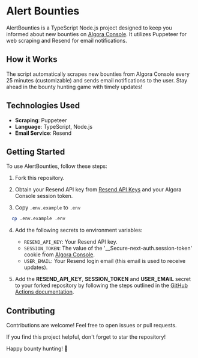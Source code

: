 # Alert Bounties

AlertBounties is a TypeScript Node.js project designed to keep you informed about new bounties on [Algora Console](https://console.algora.io). It utilizes Puppeteer for web scraping and Resend for email notifications.

## How it Works

The script automatically scrapes new bounties from Algora Console every 25 minutes (customizable) and sends email notifications to the user. Stay ahead in the bounty hunting game with timely updates!

## Technologies Used

- **Scraping**: Puppeteer
- **Language**: TypeScript, Node.js
- **Email Service**: Resend

## Getting Started

To use AlertBounties, follow these steps:

1. Fork this repository.

2. Obtain your Resend API key from [Resend API Keys](https://resend.com/api-keys) and your Algora Console session token.

3. Copy `.env.example` to `.env`

```bash
  cp .env.example .env
```

4. Add the following secrets to environment variables:

   - `RESEND_API_KEY`: Your Resend API key.
   - `SESSION_TOKEN`: The value of the '\_\_Secure-next-auth.session-token' cookie from [Algora Console](https://console.algora.io).
   - `USER_EMAIL`: Your Resend login email (this email is used to receive updates).

5. Add the **RESEND_API_KEY**, **SESSION_TOKEN** and **USER_EMAIL** secret to your forked repository by following the steps outlined in the [GitHub Actions documentation](https://docs.github.com/en/actions/security-guides/using-secrets-in-github-actions#creating-secrets-for-a-repository).

## Contributing

Contributions are welcome! Feel free to open issues or pull requests.

If you find this project helpful, don't forget to star the repository!

Happy bounty hunting! 🚀
